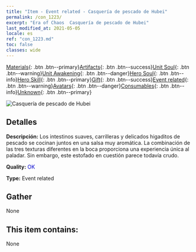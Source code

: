 ```yaml
---
title: "Item - Event related - Casquería de pescado de Hubei"
permalink: /con_1223/
excerpt: "Era of Chaos  Casquería de pescado de Hubei"
last_modified_at: 2021-05-05
locale: es
ref: "con_1223.md"
toc: false
classes: wide
---
```

 [Materials](/ItemsES/){: .btn .btn--primary}[Artifacts](/ItemsES/Artifacts/){: .btn .btn--success}[Unit Soul](/ItemsES/UnitSoul/){: .btn .btn--warning}[Unit Awakening](/ItemsES/UnitAwakening/){: .btn .btn--danger}[Hero Soul](/ItemsES/HeroSoul/){: .btn .btn--info}[Hero Skill](/ItemsES/HeroSkill/){: .btn .btn--primary}[Gift](/ItemsES/Gift/){: .btn .btn--success}[Event related](/ItemsES/Events/){: .btn .btn--warning}[Avatars](/ItemsES/Avatars/){: .btn .btn--danger}[Consumables](/ItemsES/Consumables/){: .btn .btn--info}[Unknown](/ItemsES/Unknown/){: .btn .btn--primary}

 ![Casquería de pescado de Hubei](/images/t/i_81523331.png)

## Detalles
 **Descripción:** Los intestinos suaves, carrilleras y delicados higaditos de pescado se cocinan juntos en una salsa muy aromática. La combinación de las tres texturas diferentes en la boca proporciona una experiencia única al paladar. Sin embargo, este estofado en cuestión parece todavía crudo.

 **Quality:** <span style="color: #0000CD">OK</span>

 **Type:** Event related

## Gather

  None

## This item contains:

  None

